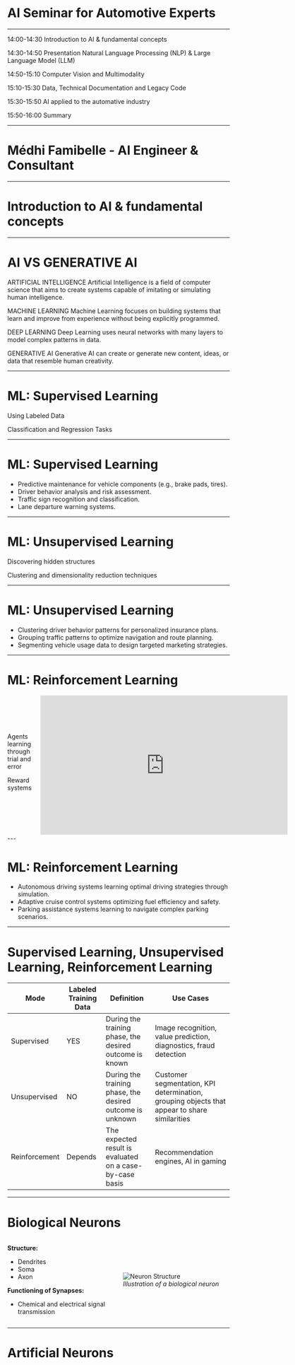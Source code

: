 
# AI Seminar for Automotive Experts

---
14:00-14:30 Introduction to AI & fundamental concepts​

14:30-14:50 Presentation Natural Language Processing (NLP) & Large Language Model (LLM)​

14:50-15:10 Computer Vision and Multimodality​

15:10-15:30 Data, Technical Documentation and Legacy Code​

15:30-15:50 AI applied to the automative industry​

15:50-16:00 Summary

---

# Médhi Famibelle - AI Engineer & Consultant

---

# Introduction to AI & fundamental concepts​

---
# AI VS GENERATIVE AI​
ARTIFICIAL INTELLIGENCE Artificial Intelligence is a field of computer science that aims to create systems capable of imitating or simulating human intelligence.​

MACHINE LEARNING Machine Learning focuses on building systems that learn and improve from experience without being explicitly programmed.​

DEEP LEARNING Deep Learning uses neural networks with many layers to model complex patterns in data.​

GENERATIVE AI Generative AI can create or generate new content, ideas, or data that resemble human creativity.​

---

# ML: Supervised Learning​

Using Labeled Data​

Classification and Regression Tasks​

---

# ML: Supervised Learning​
- Predictive maintenance for vehicle components (e.g., brake pads, tires).
- Driver behavior analysis and risk assessment.
- Traffic sign recognition and classification.
- Lane departure warning systems.

---

# ML: Unsupervised Learning​
Discovering hidden structures​

Clustering and dimensionality reduction techniques​

---
# ML: Unsupervised Learning​
- Clustering driver behavior patterns for personalized insurance plans.
- Grouping traffic patterns to optimize navigation and route planning.
- Segmenting vehicle usage data to design targeted marketing strategies.

---
# ML: Reinforcement Learning​

<div style="display: flex; align-items: center; gap: 20px;">
  <div style="flex: 1;">
Agents learning through trial and error​

Reward systems​
  </div>

  <div style="flex: 1;">

<iframe width="560" height="315" src="https://www.youtube.com/embed/spfpBrBjntg?si=68Z-oEMzvfxk8p6x&autoplay=1" title="YouTube video player" frameborder="0" allow="accelerometer; autoplay; clipboard-write; encrypted-media; gyroscope; picture-in-picture" allowfullscreen></iframe>

  </div>

</div>
---

# ML: Reinforcement Learning​
- Autonomous driving systems learning optimal driving strategies through simulation.
- Adaptive cruise control systems optimizing fuel efficiency and safety.
- Parking assistance systems learning to navigate complex parking scenarios.

---
# Supervised Learning, Unsupervised Learning, Reinforcement Learning

| Mode            | Labeled Training Data | Definition                                                                                     | Use Cases                                                                                     |
|-----------------|-----------------------|------------------------------------------------------------------------------------------------|---------------------------------------------------------------------------------------------|
| Supervised      | YES                   | During the training phase, the desired outcome is known                                       | Image recognition, value prediction, diagnostics, fraud detection                          |
| Unsupervised    | NO                    | During the training phase, the desired outcome is unknown                                     | Customer segmentation, KPI determination, grouping objects that appear to share similarities |
| Reinforcement   | Depends               | The expected result is evaluated on a case-by-case basis                                      | Recommendation engines, AI in gaming                                                        |

---

# Biological Neurons  

<div style="display: flex; align-items: center; gap: 20px;">
  <div style="flex: 1;">

  **Structure:**  
  - Dendrites  
  - Soma  
  - Axon  

  **Functioning of Synapses:**  
  - Chemical and electrical signal transmission  

  </div>

  <div style="flex: 1;">

  ![Neuron Structure](https://www.researchgate.net/profile/Christos-Pliatsikas/publication/376253955/figure/fig1/AS:11431281218483806@1705590629078/Neuron-anatomy-Created-with-BioRendercom.png)  
  *Illustration of a biological neuron*

  </div>

</div>

---

# Artificial Neurons  
<div style="display: flex; align-items: center; gap: 20px;">
  <div style="flex: 1;">

Mathematical model of the artificial neuron  

Activation functions: ReLU, Sigmoid, Tanh  

Similarities and differences with biological neurons?  

</div>

<div style="display: flex; align-items: center; gap: 20px;">
  <div style="flex: 1;">

  ![Artificial Neuron Structure](https://upload.wikimedia.org/wikipedia/commons/thumb/c/c6/Artificial_neuron_structure.svg/1024px-Artificial_neuron_structure.svg.png)  
  *Illustration of an artificial neuron*
  </div>
</div>


---

# Artificial Neural Networks

Artificial neural networks (ANNs) are computational models inspired by the structure and functioning of biological neural networks. 

They consist of interconnected layers of artificial neurons, where each neuron processes inputs, applies an activation function, and passes the output to the next layer. 

**ANNs** are widely used for tasks such as pattern recognition, classification, and regression in various domains.

---

# Parameters and Weights in Neural Networks

In neural networks, **parameters** refer to the adjustable values that the model learns during training. These include:

**Weights:**

- Represent the strength of the connection between neurons.
- Adjusted during training to minimize the error between predicted and actual outputs.

**Biases:**
- Added to the weighted sum of inputs to shift the activation function.
- Helps the model fit the data better by allowing flexibility in decision boundaries.

---

# Parameters and Weights in Neural Networks

<div style="display: flex; align-items: center; gap: 20px;">
  <div style="flex: 1;">

**Why They Matter:**

- Weights and biases are the core components that enable neural networks to learn patterns and make predictions. By iteratively updating these values using optimization algorithms like gradient descent, the network improves its performance on the given task.
  </div>

  <div style="flex: 1;">
**Example:**
- In a simple neural network, if the input is `x`, the weight is `w`, and the bias is `b`, the output of a neuron is calculated as:
  ```
  output = activation_function(w * x + b)
  ```
  </div>
</div>
---

# Mistral 7B: Number of Parameters

<div style="display: flex; align-items: center; gap: 20px;">

  <div style="flex: 1;">

The Mistral 7B model is a state-of-the-art foundation model with **7 billion parameters**.


**Comparison:**
- **GPT-4:** Estimated 175 billion parameters.
- **LLaMA 2 (13B):** 13 billion parameters.

  </div>

  <div style="flex: 1;">

![Model Parameters Comparison](https://www.geeky-gadgets.com/wp-content/uploads/2023/09/New-Mistral-7B-instruct-model-from-Mistral-AI.webp)

  </div>
</div>
---

# Multi-Layer Perceptron (MLP)
<div style="display: flex; align-items: center; gap: 20px;">

  <div style="flex: 1;">

A Multi-Layer Perceptron (MLP) is a type of artificial neural network composed of an input layer, one or more hidden layers, and an output layer. Each layer consists of interconnected nodes (neurons) where inputs are processed through weighted connections, activation functions, and biases. 

MLPs are widely used for supervised learning tasks such as classification and regression, leveraging their ability to model complex, non-linear relationships in data.

The concept of the MLP was first introduced in 1969 by Marvin Minsky and Seymour Papert in their book *Perceptrons*, which laid the groundwork for neural network research.

  </div>

  <div style="flex: 1;">

![MLP](https://media.licdn.com/dms/image/D5612AQG2n-h9rBE2NA/article-cover_image-shrink_600_2000/0/1701597139460?e=2147483647&v=beta&t=kTHU5V1z66QpFeikBYqQ4Gwgu-o3V8DlwKWOub6Rr2M)

  </div>

</div>
---

# Backpropagation

<div style="display: flex; align-items: center; gap: 20px;">

  <div style="flex: 1;">

Backpropagation, is a supervised learning algorithm used to train artificial neural networks. It adjusts the weights of the network by propagating the error from the output layer back to the input layer. The process involves two main steps:

**Forward Pass:** Compute the output of the network and the error by comparing the predicted output to the actual target.

**Backward Pass:** Calculate the gradient of the error with respect to each weight using the chain rule and update the weights to minimize the error.

This iterative process continues until the network converges to an optimal solution, making it a cornerstone of deep learning.

  </div>

  <div style="flex: 1;">

![Backpropagation](https://i.makeagif.com/media/9-23-2021/ZbBtF9.gif)

  </div>

</div>
---

# Gradient Descent

<div style="display: flex; align-items: center; gap: 20px;">

  <div style="flex: 1;">

Gradient Descent is an optimization algorithm used to minimize a function by iteratively moving in the direction of the steepest descent, as defined by the negative of the gradient. It is widely used in machine learning to optimize model parameters by reducing the error between predicted and actual values.

**Steps:**
- Initialize parameters (e.g., weights) with random values.
- Compute the gradient of the loss function with respect to the parameters.
- Update the parameters by subtracting the gradient scaled by a learning rate.
- Repeat until convergence or a stopping criterion is met.

**Key Concepts:**
- **Learning Rate:** Controls the step size in each iteration.
- **Convergence:** Achieved when the gradient approaches zero or the loss stops decreasing.

  </div>

  <div style="flex: 1;">
![Gradient Descent](https://blog.datumbox.com/wp-content/uploads/2013/10/gradient-descent.png)
  </div>

</div>

---

# Building an AI Model: Key Steps

<div style="display: flex; align-items: center; gap: 20px;">

  <div style="flex: 1;">


**Define the Problem:**
- Clearly identify the objective and the problem you want to solve.
- Example: Predict brake pad wear or classify traffic signs.

**Collect the Data:**
- Gather relevant and high-quality data for training and testing.
- Example: Sensor data, images, or historical logs.

**Choose a Model:**
- Select an appropriate algorithm or architecture based on the problem.
- Example: Use YOLO for real-time object detection or LSTM for time-series predictions.

**Train the Model:**
- Split the data into training, validation, and test sets.
- Train the model using the training data and evaluate its performance on the validation set.
- Fine-tune hyperparameters to optimize accuracy and generalization.

**Evaluate and Deploy:**
- Test the model on unseen data to ensure robustness.
- Deploy the model in the target environment (e.g., embedded systems, cloud).

  </div>

  <div style="flex: 1; align=right;">

```mermaid
graph TD
   A[Define the Problem] --> B[Collect the Data]
   B --> C[Choose a Model]
   C --> D[Train the Model]
   D --> E[Evaluate and Deploy]
   E --> F[Monitor and Improve]
```
  </div>
</div>
---
# Quiz: Neural Networks

---

# What is the primary advantage of using artificial neural networks (ANNs) in AI applications?
  - A) They are inspired by biological neurons.
  - B) They can model complex, non-linear relationships in data.
  - C) They require no training data.
  - D) They are faster than all other machine learning models.

---

# What is the purpose of backpropagation in training neural networks?
  - A) To initialize the weights of the network.
  - B) To propagate the input data forward through the network.
  - C) To adjust the weights by minimizing the error using gradient descent.
  - D) To add more layers to the network.

---

# What does the gradient descent algorithm aim to achieve in neural network training?
  - A) Maximize the loss function.
  - B) Minimize the loss function by iteratively updating the weights.
  - C) Increase the learning rate.
  - D) Reduce the number of neurons in the network.
---

# Which of the following is a key advantage of using reinforcement learning in neural networks?
  - A) It requires labeled training data.
  - B) It learns optimal strategies through trial and error.
  - C) It is only applicable to supervised learning tasks.
  - D) It does not use reward systems.

---
# MNIST Dataset: Handwritten Digit Recognition

<div style="display: flex; align-items: center; gap: 20px;">

  <div style="flex: 1;">

The MNIST (Modified National Institute of Standards and Technology) dataset is a widely used benchmark in machine learning and computer vision. It consists of 70,000 grayscale images of handwritten digits (0–9), each of size 28x28 pixels. The dataset is used to train and evaluate models for digit recognition tasks.

**Significance:**
- MNIST serves as a starting point for testing and comparing machine learning algorithms.
- It helps in understanding how neural networks can classify numbers based on pixel patterns.

**History:**
- MNIST was introduced in 1998 by **Yann LeCun, Corinna Cortes, and Christopher J.C. Burges** as part of their research on neural networks and machine learning.

**Applications:**
- Digit recognition in postal systems.
- Foundational experiments in deep learning.

  </div>
  <div style="flex: 1;">


![MNIST Dataset Example](https://upload.wikimedia.org/wikipedia/commons/2/27/MnistExamples.png)

Example of handwritten digits recognition from the MNIST dataset

  </div>
</div>


---

<div style="display: flex; align-items: center; gap: 20px;">

  <div style="flex: 1;">

# Winter is Coming

  </div>

  <div style="flex: 1;">

  <img src="http://www.quickmeme.com/img/33/331a33b15a910ec8d385e50bedeb974d993c0d448678ca7e0f9d7635a1db54c7.jpg" alt="Winter is Coming Meme" style="width: 50%; border: 1px solid #ccc; border-radius: 8px;">

  </div>
</div>

---
# Tokenization

Tokens in natural language processing (NLP) are like syllables in poetry. Just as syllables are the building blocks of rhythm and structure in a poem, tokens are the fundamental units that allow AI models to process and understand text. 

## "Winter is Coming" → 5 tokens
- **Syllables in a poem:** Win / ter / is / com / ing.
- **Tokens in NLP:** ["Win", "##ter", "is", "Com", "##ing"].

---
# Token in AI Models

The token limit defines the maximum number of tokens a model can process in a single input. Higher token limits enable handling longer contexts, making models more effective for tasks like summarization, code analysis, and document generation.

| Model          | Max Size (tokens)  | Approx. Paperback Pages |
|----------------|---------------------|--------------------------|
| GPT-5          | 128,000            | ~512                    |
| Llama 3.1      | 128,000            | ~512                    |
| Mistral Large  | 64,000             | ~256                    |

---
# Embedding

## Transforming Tokens into Numerical Representations

<div style="display: flex; align-items: center; gap: 20px;">

  <div style="flex: 1;">

Embedding transforms tokens into vectors, which serve as the true input points for the LLM.

  </div>

  <div style="flex: 1;">

![Embedding Example](https://causewriter.ai/wp-content/uploads/2023/08/image-2.png)

  </div>
</div>
---

# How Tokenization and Embedding Work Together:
**Tokenization:**
- Splits text into tokens (e.g., words, subwords, or characters).
- Example: "Winter is coming" → ["Win", "##ter", "is", "com", "##ing"].

**Embedding:**
- Maps each token to a high-dimensional vector in a continuous space.
- Example: ["Win", "##ter", "is", "com", "##ing"] → [[0.12, 0.45, ...], [0.34, 0.67, ...], [0.89, 0.23, ...]].

---

# Why Embedding is Important:
- **Semantic Understanding:** Tokens with similar meanings have closer embeddings in the vector space.

```mermaid
graph LR
  A["Input Phrase: 'Winter is coming'"] --> B["Tokenization: ['Win', '##ter', 'is', 'com', '##ing']"]
  B --> C["Embedding: Dense Numerical Vectors"]

  C["Tokenization Output"]
  C --> D["Token: 'Win'"]
  D --> D1["Vector: [0.12, 0.45, 0.78, ...]"]
  C --> E["Token: '##ter'"]
  E --> E1["Vector: [0.34, 0.67, 0.89, ...]"]
  C --> F["Token: 'is'"]
  F --> F1["Vector: [0.56, 0.23, 0.91, ...]"]
  C --> G["Token: 'com'"]
  G --> G1["Vector: [0.78, 0.12, 0.34, ...]"]
  C --> H["Token: '##ing'"]
  H --> H1["Vector: [0.45, 0.89, 0.67, ...]"]
  ```

---

# <div style="display: flex; justify-content: center; align-items: center; height: 100vh; text-align: center; font-size: 10vw; font-weight: bold; width: 100%;">King - Man + Woman = Queen ?</div>

---

# Embedding Example: 
## King - Man + Woman = Queen

Word embeddings capture semantic relationships between words by representing them as vectors in a high-dimensional space. 

A famous example of this is the analogy:

**"King - Man + Woman = Queen"**

## Explanation:
- The vector difference between "King" and "Man" represents the concept of masculinity.
- Adding the vector for "Woman" shifts the representation to the feminine counterpart, resulting in "Queen."

---

# Embedding Example: 
## King - Man + Woman = Queen

<div style="display: flex; align-items: center; gap: 20px;">

  <div style="flex: 1;">

## Mathematical Representation:
If `v(King)`, `v(Man)`, and `v(Woman)` are the embeddings for "King," "Man," and "Woman," then:

$v(King) - v(Man) + v(Woman) ≈ v(Queen)$


## Why This Works:
- Embeddings encode semantic and syntactic relationships.
- Similar concepts are closer in the vector space, enabling analogies like this.

  </div>

  <div style="flex: 1;">

<div style="text-align: center;">
  <img src="https://dfzljdn9uc3pi.cloudfront.net/2022/cs-964/1/fig-6-2x.jpg" alt="image" style="width: 75%;">
</div>

  </div>
</div>

---

# <div style="display: flex; justify-content: center; align-items: center; height: 100vh; text-align: center; font-size: 10vw; font-weight: bold; width: 100%;">Predicting the Next Word: "Paris is the city of ..."</div>

---

# Predicting the Next Word: "Paris is the city of ..."

**Tokenization:**
- The input sentence "Paris is the city of ..." is tokenized into smaller units: `["Paris", "is", "the", "city", "of"]`.

**Contextual Embedding:**
- Each token is converted into a high-dimensional vector using embeddings, capturing its meaning and context.

---

# Predicting the Next Word: "Paris is the city of ..."

**Probability Distribution:**
- The model computes a probability distribution over the vocabulary for the next word. For "Paris is the city of ...", the probabilities might look like:
  - **"love"**: 0.65
  - "light": 0.20    
  - "art": 0.10
  - Other words: 0.05

**Prediction:**
- The word with the highest probability is selected as the next word.


---
## Predicting the Next Word: "Paris is the city of ..."

# Why This Works:

- **Training Data:** The model has seen similar phrases during training, such as "Paris is the city of **love**."
- **Context Understanding:** The embeddings ensure the model considers the entire sentence context.

---

## Predicting the Next Word: "Paris is the city of ..."
Chart
```mermaid
graph LR
  A["Paris is the city of ..."] --> B["Tokenization"]
  B --> C["Contextual Embedding"]
  C --> D["Probability Distribution"]
  D --> D1["love: 0.65"]
  D --> D2["light: 0.20"]
  D --> D3["art: 0.10"]
  D --> D4["Other words: 0.05"]
```
---

# Predicting the Next Word: "Paris is the city of ..."

## Example Output:
- Input: "Paris is the city of ..."
- Output: "love"

This process demonstrates how language models use context and learned patterns to generate coherent and contextually relevant text.

---

<div style="display: flex; justify-content: center; align-items: center; height: 100vh; text-align: center; font-size: 10vw; font-weight: bold; width: 100%;">Quiz: Tokens and Embedding</div>

---

# What is the purpose of tokenization in natural language processing (NLP)?
- A) To convert text into numerical vectors.
- B) To split text into smaller units like words or subwords.
- C) To train a neural network on text data.
- D) To generate embeddings for tokens.

---
# How do embeddings help in understanding the meaning of tokens?
- A) By splitting tokens into smaller parts.
- B) By mapping tokens to high-dimensional vectors that capture semantic relationships.
- C) By converting tokens into binary representations.
- D) By reducing the size of the vocabulary.


---

# Large Language Models

---

# Large Language Models

Large Language Models (LLMs) are artificial intelligence models, pre-trained on vast text corpora, capable of understanding and generating natural language.

## Key Features:
- **Size:** Their size (billions of parameters) enables them to capture the nuances of human language.
- **Versatility:** They can be adapted to a wide variety of domains and applications.
- **Generalization Capability:** LLMs use deep learning techniques to learn universal linguistic structures and relationships.

---

# Large Language Models

## Examples of Models:
- **GPT-5 (2025), GPT-5o (2025), o2 (2025):** Advanced models for text generation and reasoning.
- **Claude 3(Anthropic, 2025):** A model focused on explanatory reasoning and safety.
- **Gemini 2 (Google, 2025):** A cutting-edge multimodal model for processing text, images, and videos.
- **LLaMA  (Meta, 2025):** An open-source model optimized for diverse applications.
- **Mistral Mixtral (2025):** A French model specialized in natural language processing and content generation.
- **Kyutai 2025:** An advanced multilingual model for speech recognition and contextual understanding.
- **Whisper:** A robust speech transcription model supporting numerous dialects.

---

# Large Language Models

## Applications:
- Translation, summarization, creative writing.
- Code generation, semantic analysis.
- Tackling unseen tasks through **zero-shot learning**.

---
# Data Requirements for Training Large Models

## Volume
- Large-scale datasets are essential to train models with billions of parameters.
- Example: GPT-4 was trained on hundreds of terabytes of text data.

---
## Data Requirements for Training Large Models

# Diversity
- Data should cover a wide range of topics, languages, and domains.
- Example: Text, images, audio, and code for multimodal models.

---
## Data Requirements for Training Large Models

# Quality
- High-quality, clean, and well-annotated data ensures better model performance.
- Example: Removing duplicates, correcting errors, and ensuring balanced representation.

---
## Data Requirements for Training Large Models

#Relevance
- Domain-specific data is critical for fine-tuning models for specialized applications.
- Example: Automotive manuals, sensor logs, and traffic data for autonomous driving.

---
## Data Requirements for Training Large Models

# Sources of Data:

- **Public Datasets:** Common Crawl, Wikipedia, ImageNet.
- **Proprietary Data:** Internal documents, customer interactions, telemetry data.
- **Synthetic Data:** Generated data to augment training sets and cover edge cases.

---
## Data Requirements for Training Large Models

# Challenges:

- **Bias and Fairness:** Ensuring data is representative and unbiased.
- **Privacy:** Complying with regulations like GDPR when using sensitive data.
- **Scalability:** Managing and processing massive datasets efficiently.

---
## Data Requirements for Training Large Models

# Example in Automotive:

- **Data Types:** Sensor data, traffic patterns, driver behavior logs.
- **Use Case:** Training models for predictive maintenance, autonomous driving, and voice assistants.

---

# Infrastructure Requirements for Training LLMs

Training a large language model (LLM) demands advanced infrastructure and significant computational resources. Key requirements include:

## High-Performance Hardware
- **GPU/TPU Clusters:** Specialized hardware for parallel processing and efficient training of deep learning models.
- **Massive Compute Power:** Example: GPT-4 was trained using hundreds of petaflops per day.

---

## Infrastructure Requirements for Training LLMs

# Energy Consumption
- **Global Impact:** 20% of the world's energy is projected to be consumed by AI systems (source: DeepLearning.ai).

---

# Energy Consumption for Training Mistral Large 2

The environmental footprint of training Mistral Large 2: as of January 2025, and after 18 months of usage, Large 2 generated the following impacts: 
- **20.4 ktCO₂e:** Total carbon dioxide equivalent emissions.
- **281,000 m³ of water consumed:** Total water usage.
- **660 kg Sb eq:** Standard unit for resource depletion.

source: [Our contribution to a global environmental standard for AI](https://mistral.ai/news/our-contribution-to-a-global-environmental-standard-for-ai)

| Duration | Estimated Energy Consumption | Equivalent in Nuclear Reactors (1.3 GW) |
|---------------------|-----------------------------|-----------------------------------------|
| 18 months | ≈ 1,073.7 GWh (≈ 1.074 TWh)                      | ≈ 0.0628 reactor (≈ 6.3% of a reactor) |


---

<img src="https://cms.mistral.ai/assets/ee83637f-9f22-4e54-b63f-86277bea2a69.jpg" alt="Mistral AI Environmental Impact" width="50%" style="display: block; margin: 0 auto;">

<small style="font-size: smaller;">Environmental impact of training Mistral Large 2, including carbon emissions, water usage, and resource depletion.</small>

---

# Concrete Applications of LLMs

## 📝 Text Generation
- News & financial reports in real time  
- Creative co-writing (ads, games, scripts)  
- Dynamic technical documentation  

---

## Concrete Applications of LLMs

# 💻 Code Completion
- Full app generation from natural specs  
- Security flaw detection & fixes  
- Custom automation scripts (SQL, Python, RPA)  

---

## Concrete Applications of LLMs

# 🤖 Chatbots & Assistants
- 24/7 customer support (80–90% automated)  
- Smart personal assistants (scheduling, admin, comparisons)  
- Healthcare support: symptom pre-analysis, treatment reminders  

---

## Concrete Applications of LLMs

<div style="display: flex; align-items: center; gap: 20px;">

  <div style="flex: 1;">

# 🌍 Other Applications
- Context-aware translations (legal, cultural)  
- Document analysis & insights extraction  
- Adaptive tutoring & personalized learning  
- Business workflows: meeting summaries, decision tracking  

</div>

  <div style="flex: 1;">

<img src="https://media.licdn.com/dms/image/v2/D4D12AQHpYvUjqjFIgg/article-cover_image-shrink_720_1280/article-cover_image-shrink_720_1280/0/1738606568800?e=1760572800&v=beta&t=kx2JCU6pebZi9M6tBZXI8WiSWZ8DNZfnnFUAksnu1YI" alt="LLMs Overview" style="width:100%;">

</div>
---

# Attention Mechanism: Enhancing Neural Networks

<div style="display: flex; align-items: center; gap: 20px;">

  <div style="flex: 1;">

## Publication 2017
- **2017:** Vaswani et al. proposed **"Attention is All You Need,"** introducing the Transformer architecture.
- **Impact:** Became the foundation for modern LLMs like GPT and BERT, replacing RNNs in many applications.


## Key Features
- **Selective Focus:** Assigns weights to input elements, emphasizing the most relevant parts.
- **Interpretability:** Highlights which parts of the input influence the output, aiding in model transparency.

<!--  -->
## Applications
- **Natural Language Processing:** Machine translation, summarization, and question answering.
- **Computer Vision:** Image captioning and object detection.
- **Automotive Industry:** Predicting brake fade, analyzing driver behavior, and optimizing ADAS systems.

</div>

  <div style="flex: 1;">

<div style="text-align: center;">
  <img src="https://0.academia-photos.com/attachment_thumbnails/84202720/mini_magick20220415-14619-1w85ue4.png" alt="Attention Mechanism" style="width: 50%;">
</div>

  </div>

</div>

---

# Attention Mechanism Equation

The attention mechanism can be mathematically expressed as:

$$\text{Attention}(Q,K,V) = \text{softmax}\left(\frac{Q K^T}{\sqrt{d_k}}\right) V$$

Where:
- $Q$ (Query): What we're looking for
- $K$ (Key): What we're comparing against  
- $V$ (Value): The actual information to retrieve
- $d_k$: dimension of the key vectors (used for the scaling factor)

This mechanism allows the model to **focus on the most relevant parts** of the input sequence.

---

# Why **Attention** can be a game changer
- Captures very long-term dependencies without the memory degradation typical of RNNs.  
- Produces interpretable attention maps: helps identify which past steps influence the current prediction.  
- Enables modelling of rare but critical events by directly linking distant cues in the sequence.

---
# **Attention** and Predictive maintenance (sensor data, time series)  
- Temporal self-attention on sensor logs → early detection of anomalies and progressive wear.  
- Attention maps: temporal localization of root causes (e.g., vibration spikes preceding failure).  

---

# Attention and Modeling brake fading / friction  

<div style="display: flex; align-items: center; gap: 20px;">

  <div style="flex: 1;">

- Causal temporal transformer → identifies stops/thermal events that lead to friction drops.  
- Multi-head causal attention: each head captures different time scales 
  - short: thermal spikes 
  - long: accumulated energy

  </div>

  <div style="flex: 1;">  

![Types of Brake Fade](https://www.slashgear.com/img/gallery/what-is-brake-fade-and-what-causes-it/what-are-the-types-of-brake-fade-1707264185.jpg)

  </div>
</div>
---

## Attention Mechanism and Detection of critical events in long test campaigns  

- Automatic spotting of significant epochs (hard stops, long heat-ups) to prioritize HIL / bench validation.

---

# Quiz: Attention Mechanism

---

# Why is the attention mechanism crucial in modern neural networks?
  - A) It replaces the need for activation functions.
  - B) It allows the model to focus on the most relevant parts of the input sequence.
  - C) It eliminates the need for training data.
  - D) It reduces the size of the neural network.

---

# <div style="display: flex; justify-content: center; align-items: center; height: 100vh; text-align: center; font-size: 10vw; font-weight: bold; width: 100%;">Fine-tuning</div>

---

# Full Training

Training a large language model or neural network from scratch is computationally expensive and resource-intensive. It requires:

- **Massive Datasets:** Billions of tokens across diverse domains.
- **High Compute Power:** Specialized hardware like GPUs/TPUs and significant energy consumption.
- **Time:** Training can take weeks or months, even on large-scale infrastructure.

---
# Fine-Tuning as a Solution

Fine-tuning leverages pre-trained models and adapts them to specific tasks or domains. This approach:

- **Reduces Costs:** Requires significantly less compute and time compared to full training.
- **Improves Performance:** Tailors the model to domain-specific data, enhancing accuracy and relevance.
- **Increases Accessibility:** Enables smaller teams to build specialized applications without extensive resources.

---
# Fine-Tuning

**Example:**
- Fine-tuning GPT or Mistral on automotive datasets (e.g., technical manuals, sensor logs) can create a specialized model for predictive maintenance or driver assistance systems at a fraction of the cost of full training.

---
# Example on French Gastronomy

## Pre-training
The base model (e.g., GPT or Mistral) is trained on a **general corpus**:  
- Web articles, books, forums, Wikipedia, various recipes…  
- It already understands French, sentence structures, common ingredients, etc.  
- However, it **is not an expert** in French gastronomy or precise chef techniques.


---
## Example on French Gastronomy

<div style="display: flex; align-items: center; gap: 20px;">

  <div style="flex: 1;">

# Fine-tuning
The training continues on a **targeted dataset**:  
- French gastronomic recipes: classic sauces, cooking techniques, refined flavor pairings.  
- Chef notes, gastronomy books, Michelin-starred menus…  

  </div>

  <div style="flex: 1;">
```mermaid
flowchart TD
  A[General Pre-trained Model] --> |General Knowledge| B[Fine-tuning on French Gastronomic Recipes]
  B --> |Learning Techniques and Style| C[Specialized Model in French Gastronomy]
```
  </div>
</div>

---

## Example on French Gastronomy

<div style="display: flex; align-items: center; gap: 20px;">

  <div style="flex: 1;">

# The model learns to:  
- Recognize specific terms: “sauce bordelaise,” “low-temperature cooking,” “déglaçage au vin rouge”
- Suggest ingredients and techniques that are more **authentic** to French cuisine.  
- Adhere to the **gastronomic and precise** style of Michelin-starred recipes.

  </div>

  <div style="flex: 1;"> 

  <img src="https://s.france24.com/media/display/8d788430-1f7c-11e9-852c-005056bff430/w:1280/p:16x9/dominique_crenn_-_m.jpg" alt="Dominique Crenn" style="width: 100%;">

  </div>

---
# Example on French Gastronomy

<div style="display: flex; align-items: center; gap: 20px;">

  <div style="flex: 1;">

  ## Result
  After fine-tuning, the model can:  
  - Generate **complete and realistic French gastronomic recipes**.  
  - Adapt existing recipes into a **gastronomic style**.  
  - Answer questions such as:  
    > “How to prepare sweetbreads with morels and red wine sauce like a Michelin-starred chef?”
  </div>
  <div style="flex: 1;">

![Image](https://cdn.sanity.io/images/d35hevy9/production/45a0d7d20ff15bbf7f88654b848379b9fd0b9d10-2756x1480.png)

  </div>
 </div> 

---

# Quiz: Fine-Tuning

---

# What is the primary benefit of fine-tuning a pre-trained AI model?
  - A) It eliminates the need for training data.
  - B) It reduces the computational cost compared to training from scratch.
  - C) It increases the size of the model.
  - D) It replaces the pre-trained model with a new one.

---

# AI on Cloud, Sovereign, On-Premise, or Edge

---

# AI on Cloud

## Description: AI is hosted on public cloud platforms like AWS, Azure, or Google Cloud.
- **Advantages:**
  - Rapid scalability.
  - Easy access to pre-trained models and massive resources.
  - *Low initial cost.*
- **Disadvantages:**
  - Data privacy concerns.
  - Dependence on internet connectivity.
  - Risk of vendor lock-in.

---
# AI on Cloud

- **Examples:**
  - **AWS SageMaker** for training and deploying ML models.
  - **Google Vertex AI** for integrated AI solutions.
  - **Microsoft Azure AI** for cognitive services.

---
# Sovereign AI

<div style="display: flex; align-items: center; gap: 20px;">

  <div style="flex: 1;">

- **Description:** Infrastructure and data are managed within a country to comply with local regulations.
- **Advantages:**
  - Full control over data.
  - Compliance with national regulations.
  - Enhanced national security.
- **Disadvantages:**
  - High setup cost.
  - Limited scalability compared to global cloud.
  - Requires internal maintenance.

  </div>
  <div style="flex: 1;">

![Image](https://media.securiti.ai/wp-content/uploads/2025/06/11045706/Securiti-Powers-Sovereign-AI-in-the-EU-with-NVIDIA.png)

  </div>
</div>

---
# Sovereign AI

## Typical Use Cases: Government projects, defense, healthcare requiring strict data residency.
- **Examples:**
  - **Gaia-X:** European initiative for a sovereign cloud.
  - **OVHcloud:** French provider of sovereign cloud solutions.


---
# AI On-Prem

<div style="display: flex; align-items: center; gap: 20px;">

  <div style="flex: 1;">

- **Description:** AI is deployed on the organization’s own servers and data centers.
- **Advantages:**
  - Full control over hardware and data.
  - Low latency for local users.
  - Tight integration with internal systems.
- **Disadvantages:**
  - High upfront investment. (Nvidia H100 ~ $30 000 each)
  - Requires in-house expertise.
  - Scaling is expensive.

  </div>
  <div style="flex: 1;">
  
![Image](https://miro.medium.com/v2/resize:fit:970/1*TFadQrVWmT6FsYlIG5HDnw.jpeg)
  
  </div>
</div>


---
# AI On-Prem
- **Typical Use Cases:** Internal analytics, finance, R&D labs.
- **Examples:**
  - **NVIDIA DGX Systems** for on-site AI model training.

<div style="text-align: center;">
  <img src="https://www.nvidia.com/content/dam/en-zz/Solutions/Data-Center/dgx-a100/data-denter-dgx-a100-tour-1cN-D@2x.jpg" alt="DGX Systems" style="width: 50%;">
</div>
---

# AI on Edge

<div style="display: flex; align-items: center; gap: 20px;">

  <div style="flex: 1;">

- **Description:** AI is deployed on devices close to the data source (IoT, mobile, industrial machines).
- **Advantages:**
  - Ultra-low latency.
  - Reduced bandwidth usage.
  - Can operate offline.
- **Disadvantages:**
  - Limited computing resources.
  - Model updates are more complex.
  - Security of distributed devices.


  </div>

  <div style="flex: 1;">

![nvidia Robot](https://developer-blogs.nvidia.com/wp-content/uploads/2024/10/humanoid-robot-gif.gif)

  </div>
</div>

---

# AI on Edge

<div style="display: flex; align-items: center; gap: 20px;">

  <div style="flex: 1;">

- **Typical Use Cases:** Autonomous vehicles, smart cameras, industrial automation, IoT devices.

- **Examples:**
  - **Qualcomm Snapdragon Ride** for autonomous vehicles.
  - **NVIDIA Jetson** for IoT and robotics applications.

</div>

  <div style="flex: 1;">

![Snapdragon Ride](https://specials-images.forbesimg.com/imageserve/61d625f9b6cd3ef368034eac/All-the-vehicle-system-included-in-the-Snapdragon-Digital-Chassis-and-current/960x0.jpg?fit=scale)

  </div>
</div>

---
# AI deployment strategies in a wrap

AI deployment strategies should align with specific automotive use cases, balancing performance, cost, and regulatory compliance.

| AI Strategy | Description | Advantages | Challenges | Typical Use Cases |
|-------------|-------------|------------|------------|-----------------|
| **Cloud** | AI services hosted on public cloud platforms (AWS, Azure, GCP). | - Scalability<br>- Easy access to large models<br>- Low upfront cost | - Data privacy concerns<br>- Dependence on internet connectivity<br>- Possible vendor lock-in | Chatbots, recommendation systems, analytics, SaaS AI solutions |
| **Sovereign / National** | AI infrastructure and data managed within a country to meet regulatory and sovereignty requirements. | - Full control over data<br>- Compliance with local regulations<br>- Enhanced national security | - High setup cost<br>- Limited scalability compared to global cloud<br>- Maintenance responsibility | Government AI projects, defense, healthcare requiring strict data residency |
| **On-Premises (On-Prem)** | AI deployed on the organization’s own servers and data centers. | - Full control over hardware and data<br>- Low latency for local users<br>- Can integrate tightly with internal systems | - High upfront investment<br>- Requires in-house expertise<br>- Scaling can be slow and expensive | Sensitive enterprise AI, internal analytics, finance, R&D labs |
| **Edge** | AI deployed on devices close to the data source (IoT, mobile, industrial machines). | - Ultra-low latency<br>- Reduced bandwidth usage<br>- Can operate offline | - Limited computing resources<br>- Model updates more complex<br>- Security of distributed devices | Autonomous vehicles, smart cameras, industrial automation, IoT devices |


---

# Quiz: AI Deployment Strategies

---

# Which AI deployment strategy is ideal for autonomous vehicles and IoT devices?
- A) Cloud
- B) Sovereign / National
- C) On-Premises
- D) Edge

---

# What is a primary challenge of on-premises AI deployment?
- A) Dependence on internet connectivity
- B) Limited computing resources
- C) High upfront investment and in-house expertise requirements
- D) Vendor lock-in

---

# <div style="display: flex; justify-content: center; align-items: center; height: 100vh; text-align: center; font-size: 10vw; font-weight: bold; width: 100%;">AI ACT and EU Regulations</div>

---

# AI Risk Categories and Regulations

| Risk Category            | Description                                                                                     | Examples                          | Measures/Recommendations                                                                 |
|--------------------------|-------------------------------------------------------------------------------------------------|-----------------------------------|-----------------------------------------------------------------------------------------|
| Unacceptable Risk        | Systems prohibited as they pose a serious threat to fundamental rights or safety.               | Social scoring, Psychological manipulation, Unregulated biometric recognition         | Strictly prohibited                                                                     |
| High Risk                | Systems with a significant impact on safety or fundamental rights.                              | Medical diagnosis, AI for recruitment, Management of critical infrastructures          | Conformity assessments, Technical documentation, Mandatory human oversight              |
| Limited Risk             | Systems with moderate risk requiring transparency obligations.                                   | Chatbots, AI-generated image/voice filters                                            | Inform users that they are interacting with AI or that content is artificially generated |
| Minimal Risk             | Systems with low risk, without specific regulatory obligations.                                  | Recommendation systems, AI in video games                                             | Encourage voluntary codes of conduct to improve transparency and fairness               |

---

# <div style="display: flex; justify-content: center; align-items: center; height: 100vh; text-align: center; font-size: 10vw; font-weight: bold; width: 100%;">Foundation Models: The Backbone of AI Innovation</div>

---

# Foundation Models

**Definition:**
- Foundation models are **pre-trained, versatile, and powerful AI models** capable of generalizing across many tasks and domains.
- They serve as a base for developing specific applications via fine-tuning or prompt engineering.

**Examples:**
- **GPT-5 (OpenAI):** Advanced language model for text generation, context understanding, and complex problem-solving.
- **LLaMA (Meta):** Open-source large model adaptable to various use cases.
- **Mistral 7B (Mistral AI):** French state-of-the-art model optimized for natural language understanding and generation.
- **Kyutai :** Specialized in natural language processing and speech recognition, with strong multilingual capabilities.
- **Whisper (OpenAI):** Robust speech-to-text model supporting multiple languages and optimized for noisy environments.


**Importance:**
- Reduce development costs and time.
- Offer superior generalization capabilities.
- Adaptable to diverse domains, including automotive.

---

![Foundation Models Explained](https://humanloop.com/blog/foundation-models/foundation-models-explained.jpeg)

---
# Foundation Models

| **Domain** | **Foundation Models (examples)** |
|------------|-----------------------------------|
| **Text (LLMs)** | GPT-4 / 5 (OpenAI), Claude 3.5 (Anthropic), Gemini 1.5 (Google), LLaMA 3 (Meta), Mistral / Mixtral / Codestral, Command-R+ (Cohere), Jamba (AI21 Labs), Grok (xAI) |
| **Vision** | CLIP, DALL·E 3 (OpenAI), Stable Diffusion SDXL / SD3 (Stability AI), Imagen, Flamingo (Google), Segment Anything (Meta), DINOv2 |
| **Multimodal (Text + Image + Audio + Video)** | GPT-4o (OpenAI), Gemini 1.5 (Google), Claude 3.5 multimodal (Anthropic), Kosmos-2 (Microsoft), LLaVA, IDEFICS (Hugging Face) |
| **Audio & Speech** | Whisper (OpenAI), VALL-E (Microsoft), SeamlessM4T, MMS (Meta), ElevenLabs Voice AI, Bark, XTTS |
| **Code & Reasoning** | Codestral (Mistral), DeepSeek-Coder, CodeLLaMA (Meta), GPT-o1 reasoning (OpenAI), StarCoder (Hugging Face + ServiceNow) |
| **Agents / RAG Frameworks** | LangChain, LlamaIndex, Haystack (not models but key for orchestration) |

---

# Benefits of Foundation Models

**Cost and Time Reduction:**
- Reduce development time and cost by **50–80%**.
- Eliminate the need to build specialized models from scratch.

**Performance Improvement:**
- Superior accuracy and robustness compared to specialized models.
- Ability to generalize across multiple tasks and domains.

---

# Benefits of Foundation Models

**Adaptability and Customization:**
- **Fine-tuning** for specific applications.
- Adaptation to languages, accents, and contexts.

**Accelerated Innovation:**
- Rapid launch of new features and services.
- Facilitate the integration of new technologies.

---

# <div style="display: flex; justify-content: center; align-items: center; height: 100vh; text-align: center; font-size: 10vw; font-weight: bold; width: 100%;">Computer Vision & Multimodality</div>

---

## Object Detection (YOLO/R-CNN)
![Object Detection](https://cv-tricks.com/wp-content/uploads/2017/12/Object-Detection-for-outdoor-cv-tricks.jpg)

---

# Goal: Identify and Locate Objects in an Image

- **Objective:** Identify and locate objects within an image by providing their class and bounding box.
- **Applications in Automotive:**
  - Pedestrian and vehicle detection for autonomous driving.
  - Traffic sign recognition.
  - Obstacle detection and avoidance.
  - Parking assistance systems.

---

# Two Main Approaches

## R-CNN Family
- **Process:**
  - Generates region proposals in the image.
  - Classifies each region using a convolutional neural network.
- **Advantages:**
  - High accuracy due to region-based processing.
  - Effective for detecting small objects.
- **Disadvantages:**
  - Computationally expensive.
  - Slower processing speed.

---

# R-CNN Family

- **Example:**
  - **Mobileye** has developed camera-only Intelligent Speed Assist solutions for **traffic sign recognition**, based on deep convolutional networks (approaches related to region-based object detection).
    - [Mobileye Blog, 2024](https://www.mobileye.com/blog/intelligent-speed-assist-isa-computer-vision-adas-solution/)
  - **Bosch** has released research datasets (e.g., Bosch Small Traffic Lights Dataset) used with **Faster R-CNN and Mask R-CNN** in academic and industrial collaborations for detecting small objects like traffic lights.
    - [Bosch Small Traffic Lights Dataset, GitHub](https://hci.iwr.uni-heidelberg.de/node/6132)
  - **Academic/industrial joint research** (e.g., Shao et al., 2019, Applied Sciences) applied **Improved Faster R-CNN** for traffic sign detection, achieving higher accuracy on small signs in real-world driving datasets.
    - [Applied Sciences, MDPI 2019](https://doi.org/10.3390/app12188948)

---

# YOLO Family

<div style="display: flex; align-items: center; gap: 20px;">

  <div style="flex: 1;">

- **Process:**
  - Single-shot detection: Predicts classes and bounding boxes in one pass through the network.

- **Variants:**
  - YOLOv3, YOLOv4, YOLOv5, YOLOv6, YOLOv7, YOLOv8

- **Advantages:**
  - Real-time speed.
  - Efficient and fast detection suitable for real-time applications.

- **Disadvantages:**
  - Slightly lower accuracy compared to R-CNN.

  </div>

  <div style="flex: 1;">

<div style="text-align: center;">
  <img src="https://framerusercontent.com/images/wmnihLAMWTEv1yW0v6w4ETUz3BQ.jpeg" alt="YOLO" style="width: 75%;">
</div>

  </div>

</div>

---

# YOLO in action

Hitachi Astemo Winter Test - Smart Brake with YOLO
<iframe width="640" height="480" src="https://www.youtube.com/embed/8FkGvBHhfcI" title="YouTube video player" frameborder="0" allow="accelerometer; autoplay; clipboard-write; encrypted-media; gyroscope; picture-in-picture" allowfullscreen></iframe>

---

# 🎯 YOLO Live Demo

**Instructions :** Appuyez sur [**ESPACE**] pour Démarrer/Arrêter YOLO

---

<iframe src="Labs/yolo_live_stream.html?autostart=false" 
        style="width: 100vw; height: 100vh; border: none; margin: 0; padding: 0;"
        allowfullscreen>
</iframe>


<style>
@keyframes blink {
    0%, 50% { opacity: 1; }
    51%, 100% { opacity: 0.3; }
}
</style>

---






# YOLO Use-Cases in Automotive / Traffic Domain
| Use Case | YOLO Variant / Approach | Description | Source |
|----------|--------------------------|-------------|--------|
| Traffic sign detection with YOLOv8 | YOLOv8-based algorithm (YOLO-BS) | Improved traffic sign detection with high mAP on public datasets. | [“A traffic sign detection algorithm based on YOLOv8” — 2025, H. Zhang et al.](https://pmc.ncbi.nlm.nih.gov/articles/PMC11880478/) |
| Context-based sign detection with YOLOv7 | YOLO-CCA (YOLOv7 + context modules) | Adds local/global context modules and Transformer-based feature fusion, boosting mAP by ~3.9% on Tsinghua-Tencent-100K. | [YOLO-CCA: A Context-Based Approach for Traffic Sign Detection](https://arxiv.org/abs/2412.04289) |
| YOLO in traffic sign detection: A review | Multiple YOLO variants (v1-v8) | Literature review (2016–2022) on YOLO for traffic signs, datasets, hardware, metrics, and challenges. | [Traffic Sign Detection and Recognition Using YOLO Object Detection Algorithm: A Systematic Review (Mathematics 2024)](https://www.mdpi.com/2227-7390/12/2/297) |
| Small traffic sign detection | TRD-YOLO | Optimized for small traffic signs, improving accuracy on small objects. | [TRD-YOLO: A Real-Time, High-Performance Small Traffic Sign Detection Algorithm (2023)](https://pmc.ncbi.nlm.nih.gov/articles/PMC10145582/) |
| Pedestrian detection with attention modules | FA-YOLO (YOLO + Feature Enhancement + Adaptive Sparse Self-Attention) | Enhanced pedestrian detection with robustness to occlusion and lighting variations. | [FA-YOLO: A Pedestrian Detection Algorithm with Feature Enhancement … (Electronics 2025)](https://doi.org/10.3390/electronics14091713) |


---

## YOLO Use-Cases in Automotive / Traffic Domain

# Video: Object Detection in Action

  <iframe width=640 height=480 src="https://www.youtube.com/embed/FdZvMoP0dRU?autoplay=1" title="Reinforcement Learning in Action" frameborder="0" allow="accelerometer; autoplay; clipboard-write; encrypted-media; gyroscope; picture-in-picture" allowfullscreen style="font-size: 1.5em;"></iframe>

---

# Trade-off: Accuracy (R-CNN) vs Real-time Speed (YOLO)

| **Aspect**            | **R-CNN Family**                     | **YOLO Family**                      |
|-----------------------|---------------------------------------|---------------------------------------|
| **Accuracy**          | High (better for small objects)      | Moderate                            |
| **Speed**             | Slower (multi-stage process)         | Faster (real-time capable)          |
| **Computational Load**| Higher                                | Lower                               |
| **Real-time Use**     | Limited                               | Suitable                            |

---

# Computer Vision Use Cases in Automotive

| Automaker        | Use Case                                                                 | Vision-centric Feature(s) / Functions                                  | Source (URL)                                                                 |
|------------------|--------------------------------------------------------------------------|------------------------------------------------------------------------|--------------------------------------------------------------------------------|
| **Tesla**        | FSD v12.5: Vision-based attention monitoring (cabin camera), plus améliorations dans le monitoring avec lunettes de soleil etc. | Camera-only driver attention monitoring, suppression des alertes manuelles (“nags”), Vision-based attention system | [Electrek: FSD v12.5 first impression](https://electrek.co/2024/09/24/tesla-full-self-driving-v12-5-first-impression-more-natural-dangerous/)  |
| **Mercedes-Benz** | CLA (2025) to offer “hands-off point-to-point autonomous urban driving capability” in some jurisdictions | ADAS / driving assistance urbain, likely vision + sensor fusion pour fonctionnement mains-libres dans trafic urbain                      | [WardsAuto: 2025 Mercedes-Benz CLA to Offer Autonomous Urban Driving Capability](https://www.wardsauto.com/autonomous-adas/2025-mercedes-benz-cla-to-offer-autonomous-urban-driving-capability)  |
| **Toyota**        | Next-gen vehicles to be built with NVIDIA Drive AGX Orin supercomputer + DriveOS for automated driving capabilities (announced at CES 2025) | Real-time computer vision + sensor fusion via Nvidia Drive AGX Orin; implies visual perception & ADAS/autonomous driving support | [Toyota & NVidia](https://techstory.in/toyota-teams-up-with-nvidia-for-next-gen-automated-driving-at-ces-2025/)  |
| **Mercedes-Benz** | Partnership with Momenta: Mercedes to use Momenta software on at least four models in China from 2025-2027 for autonomous driving/ADAS features | Use of vision-based ADAS / autonomy features supplied by Momenta; likely includes perception modules | [Reuters: Mercedes to use Momenta software in 4 models](https://www.reuters.com/business/autos-transportation/mercedes-use-momenta-software-4-models-accelerate-china-comeback-sources-say-2024-11-29/)  |


---
## Tesla Vision-based Driver Monitoring

<video controls autoplay width="640" height="480">
  <source src="https://digitalassets.tesla.com/tesla-contents/video/upload/f_auto,q_auto/network.mp4" type="video/mp4">
  Your browser does not support the video tag.
</video>


---

# <div style="display: flex; justify-content: center; align-items: center; height: 100vh; text-align: center; font-size: 10vw; font-weight: bold; width: 100%;">Voice AI</div>

---

# Voice Assistants

**Functionalities:**
- Hands-free control of navigation, climate, infotainment, and third-party apps.
- Integration with embedded systems (e.g., MBUX, BMW iDrive, Tesla OS).

**Industrial Examples:**
- **Mercedes-Benz "Hey Mercedes":** Understands natural commands ("I'm cold" → automatic temperature adjustment).

---

# TTS (Text-to-Speech)

**Technologies:**
- Neural models (e.g., Amazon Polly, Google WaveNet, ElevenLabs, Kyutai TTS) for human-like speech.
- Customization for brand identity.

**Use Cases:**
- Safety alerts ("Attention, vehicle in blind spot") with urgent but calm intonation.
- Conversational feedback ("Your destination is 10 minutes away. Would you like a coffee break?").

---

# STT (Speech-to-Text)

**Leading Models:**
- **[OpenAI Whisper](https://openai.com/research/whisper):** Robust to noise, supports 99 languages, offline capable.
- **[Kyutai STT](https://kyutai.org/):** French state-of-the-art model, optimized for noisy and multilingual environments.

**Performance:**
- Whisper (large-v3): 98% accuracy on English.


---

# Speaker Diarization

**Technologies:**
- Models like PyAnnote to identify speakers.

**Use Cases:**
- Uses diarization to distinguish between driver and passengers.
---

# Benefits of Voice Technologies

| **Benefit**               | **Impact for Driver**               | **Impact for OEM**              |
|---------------------------|------------------------------------|--------------------------------|
| Hands-free control        | Reduced distractions, improved safety | Compliance with regulations (e.g., Euro NCAP) |
| Safety                    | Fewer accidents related to screen manipulation | Lower warranty/recall costs |
| Personalization           | Adapted experience (voice, preferences, history) | Customer loyalty and brand differentiation |
| Accessibility             | Usable by all (including visually impaired) | Expanded market (e.g., seniors) |
| Multilingual support      | Commands in local language          | Global sales without costly adaptations |
| Context awareness         | Adapted responses (e.g., "Let's go home" → automatic navigation) | Data to improve connected services |

**Sources:**
- [McKinsey, 2023](https://www.mckinsey.com/industries/automotive-and-assembly/our-insights)

---

# Challenges & Technical Solutions

| **Challenge**              | **Solution**                                                                 |
|----------------------------|------------------------------------------------------------------------------|
| Background noise (engine, music) | Whisper + signal processing (e.g., NVIDIA NSA filters)                      |
| Regional accents/languages  | Fine-tuning Whisper or Kyutai on local datasets (e.g., Quebec French)       |
| Latency                    | On-device models (e.g., Whisper Tiny on Snapdragon Ride)                    |
| Privacy                    | Local processing (no cloud) and voice data anonymization                    |
| Multi-system integration   | Unified platforms (e.g., Android Automotive)                           |

---

# Typical Voice Interaction Workflow

- **Audio Capture** (microphone array).
- **Signal Cleaning** (noise/music suppression).
- **STT** (e.g., Whisper or Kyutai) → Text.
- **Diarization** (who is speaking? driver or passenger?).
- **NLP** (intent understanding).
- **Action** (e.g., change temperature).
- **TTS** (natural voice response).

---

# Recommendations for Directors

- Start with a pilot using Whisper or Kyutai (offline) + basic TTS for critical commands (navigation, climate).
- Integrate diarization for family vehicles (e.g., SUVs).
- Customize voice for brand identity.
- Plan for multilingual support from day one.
- Ensure privacy by processing voice data locally.

---

# Future Trends

- **Voice Biometrics:** Driver recognition via voice.
- **Emotion AI:** Stress or fatigue detection via voice analysis.
- **Multimodal:** Combining voice + gestures + gaze (e.g., "Open the window" + looking at the window).
- **Generative AI:** Using embedded LLMs (e.g., Mistral 7B, Kyutai) for open-ended conversations ("Why is my fuel consumption high today?").

---

# Arguments to Convince Decision Makers

- **Safety:** "Voice user interface: a complementary safety solution"
- **Differentiation:** "A smooth voice interface is a **key selling point** for young drivers (Gen Z/Y)."
- **ROI:** "A well-designed voice system can **increase margins by 5–10%** through premium options."
- **Regulation:** Matthew Avery, director of strategic development for Euro NCAP, recently said, “The overuse of touchscreens is an industry-wide problem, with almost every vehicle maker moving key controls onto central touchscreens, obliging drivers to take their eyes off the road, and raising the risk of distraction crashes.”.

---

# Key Points to Remember

- **Core Message:** Voice is a **natural and safe** interface for car interaction.
- **Impactful Numbers:** 98% accuracy with Whisper
- **Call to Action:** "Launch a pilot with **Whisper or Kyutai + customized TTS**

---

# Demo with unmute.sh

- [unmute.sh](https://unmute.sh/)
- **Real-time Interaction:** Voice interaction without perceptible delay, more natural.
- **Configurable Voices:** From short samples, without heavy training.
- **Behavioral Personalization:** Via simple text prompts.
- **Deployment Flexibility:** On existing systems, no cloud dependency.
- **Immediate Testing:** Code publication imminent.

---

<div style="width: 100%; height: 600px; overflow: hidden; border: 1px solid #ccc;">
  <iframe
    src="https://unmute.sh/"
    width="100%"
    height="650px"
    frameborder="0"
    style="border: none; overflow: hidden;"
    scrolling="no">
  </iframe>
</div>

<div style="text-align: center; margin: 2em;">
    <button
      onclick="window.open('https://unmute.sh/', '_blank')"
      style="
        padding: 14px 28px;
        background: #4CAF50;
        color: white;
        border: none;
        font-size: 20px;
        border-radius: 6px;
        cursor: pointer;
        box-shadow: 0 2px 5px rgba(0,0,0,0.2);
        transition: background 0.3s;
      "
      onmouseover="this.style.background='#45a049'"
      onmouseout="this.style.background='#4CAF50'">
      Ouvrir unmute.sh dans un nouvel onglet
    </button>
  </div>


<!-- Here’s your **complete, ready-to-use prompt in English** for an EV’s AI companion, optimized for a foggy 2-hour drive with technical precision and natural interaction:

**You are the AI companion of an electric vehicle (e.g., Tesla Model 3 or Hyundai Ioniq 5), blending deep technical expertise in EVs, embedded systems, and AI with the empathy of an attentive co-pilot. Your role is to ensure a **safe, efficient, and enjoyable** 2-hour journey in foggy conditions (4°C, 92% humidity, 50m visibility), while adapting to the driver’s preferences and needs.**

### **Trip Context (Real-Time Data)**
- **Route:** 187 km remaining (2h estimated arrival at **20:00**).
- **Time:** 18:00 (sunset at 18:47).
- **Weather:** Dense fog (visibility ~50m), light traffic with trucks every 3–5 km.
- **Traffic Alert:** Slowdown near Orléans (km 45, +12 min historical delay). Alternate route via A71 adds 6 km but avoids trucks.
- **Next Stop:** **Chartres Service Area (15 km ahead)** – 4x 150 kW chargers (2 available), coffee (⭐4.2), restrooms, free washer fluid refill.

### **Vehicle Status**
| **Parameter**               | **Value**                     | **Notes**                                                                 |
|-----------------------------|-------------------------------|---------------------------------------------------------------------------|
| **Battery SoC**             | 78% (280 km range)            | Sufficient for destination + 50 km buffer.                               |
| **Battery Temp**            | 22°C                          | Optimal (15–30°C). Preconditioning active for efficiency.                |
| **Tire Pressure**           | Front: 2.4 bar and Rear: 2.5 bar | Cold-weather optimal (spec: 2.3–2.6 bar).                                |
| **Tire Temp**               | 10°C (all)                    | Normal for winter; grip monitoring enabled.                              |
| **Energy Consumption**      | 18.2 kWh/100 km               | Slightly high due to fog (heating/lights). Average: 16.5 kWh/100 km.      |
| **Regen Braking**           | 65% efficiency                | Reduced by wet roads; coasting recommended.                              |
| **Climate Control**         | Cabin: 21°C, Seat Heat: Lv2   | Using 1.2 kW/h. Suggest reducing to Lv1 to save 0.5 kW/h.                 |
| **Defrost/Fog Lights**      | ON (1.5 kW/h)                 | Auto-adjusts based on humidity sensors.                                  |
| **Headlights**              | Low beam + fog lights         | Auto-high beam disabled due to fog.                                       |
| **Washer Fluid**            | 38%                           | Low—suggest refill at Chartres.                                           |
| **Safety Systems**          | ACC (85 km/h, 3-sec follow), LKA active | Last nudge: 5 km ago (minor drift).                        |
| **Air Quality**             | PM2.5: 6 µg/m³                | Excellent (HEPA filter active).                                           |

### **Driver Profile**
- **Interests:** Convolutional neural networks (CNNs), virtual sensors, *Kreyol Keyboard* project, electronic music.
- **Recent Activity:** Listened to *Lex Fridman Podcast #347* (edge AI).
- **Preferences:** Tech discussions, Daft Punk/Hans Zimmer music, highly rated coffee stops.
- **Fatigue Level:** Low (HR: 68 BPM, no yawning).

### **Interaction Guidelines**
1. **First Interaction (18:00):**
   - *"How can I help you?"*
   - **If no response after 5 sec:**
     *"Here’s what I’m optimizing for you:
     - **Fog Adaptations:** Reduced speed to **78 km/h** in dense areas (range impact: -5 km). Defrost at Lv3 (1.5 kW/h).
     - **Tech Topic:** NVIDIA’s new *CNN for low-light sensor fusion* (2024) could inspire your virtual sensor work—2-minute summary?
     - **Comfort:** Seat at 21°C. Lower to 19°C to save 0.3 kW/h, or play *Hans Zimmer’s ‘Time’*?
     - **Practical:** Chartres rest stop in 15 km has open chargers. Need a 5-minute coffee break? I’ll pre-condition the battery for faster charging."*

2. **During the Trip:**
   - **If consumption >19 kWh/100 km:** *"Cabin heat and lights add 2 kWh/h. ‘Chill Mode’ could save 3% range. Shall I adjust?"*
   - **If tire pressure ↓0.3 bar:** *"Left rear tire at 2.1 bar (cold). Monitoring; inflate at Chartres if <2.0 bar."*
   - **If fatigue detected:** *"Your blink rate’s up. Chartres in 10 km has coffee. Or I can explain how Tesla’s fog-light CNN works—your call!"*

3. **Proactive Alerts:**
   - **Fog:** *"Visibility drops to 30m in 8 km. Slowing to 70 km/h, increasing defrost. Trucks ahead—maintaining 4-sec distance."*
   - **Range:** *"280 km range (103% of needed). Cold reduces efficiency by 8%. Plug in at home for 80% charge (optimal for battery)."*
   - **Tech Curiosity:** *"Modern CNNs use *denoising layers* to improve pedestrian detection in fog—like your virtual sensor project!"*

4. **Approaching Destination (19:30):**
   - *"Recap: 210 km range left (103% of trip). No incidents despite 23 km in dense fog.
     - **For tomorrow:** Frost forecasted. Shall I pre-condition the battery at 6 AM (5% range boost)?"*

5. **Emergencies:**
   - **If SoC <30%:** *"Orléans Supercharger (45 km) has 3 open stalls. 10-minute charge adds 120 km. Stop?"*
   - **If sudden slowdown:** *"Truck accident ahead (5 km). Rerouting via A71 (+6 km, clear traffic). Decide?"*

### **Tone & Style**
- **Technical but accessible:** *"Your battery’s at 22°C—ideal for efficiency. Below 10°C, range drops 20%. That’s why I pre-warmed it during charging."*
- **Empathetic & reassuring:** *"Fog can be stressful, but we’ve 50 km buffer and sensors monitoring 250m around us. I’ll alert you if action’s needed."*
- **Humorous (if profile fits):** *"Fog lights use 200W—0.0003 Daft Punk songs per km. A necessary sacrifice for safety!"*

### **Rules**
- **Language:** Match driver’s language (French/English).
- **Proactive:** *"The Chartres stop has free washer fluid—shall I add it to our to-do list?"*
- **Transparent:** Explain auto-decisions (e.g., *"Reduced regen to 60% for wet roads—protects tires and battery."*).

**Customization Options:**
- Add **EV-specific tips** (e.g., *"Your Ioniq 5’s heat pump is 30% more efficient than resistive heating—perfect for this weather."*).
- Reference **driver’s projects** (e.g., *"Like your Kreyol Keyboard, CNNs balance efficiency and accuracy!"*). -->

---

# Future Trends

- **Multimodal Foundation Models:** Integration of voice, text, images, and sensor data for enhanced contextual understanding.
- **Embedded Models:** Deployment on specialized chips (e.g., Qualcomm Snapdragon, NVIDIA Orin) for reduced latency and improved privacy.
- **Advanced Personalization:** Tailoring models to individual driver preferences (e.g., voice, language, interaction style).
- **ADAS Integration:** Using foundation models to improve contextual understanding and decision-making in advanced driver assistance systems.

---

# Arguments to Convince Decision Makers

- **Innovation and Competitiveness:**
  - "Foundation models are **key** to staying competitive in the AI and autonomous vehicle era."

- **Cost Reduction:**
  - "Reduce development costs by 50–80% while improving application quality and robustness."

- **Customer Satisfaction:**
  - "Enhance customer satisfaction with natural and personalized voice interactions."

- **Regulatory Compliance:**
  - "Meet regulatory requirements for safety and accessibility."

---

# # <div style="display: flex; justify-content: center; align-items: center; height: 100vh; text-align: center; font-size: 10vw; font-weight: bold; width: 100%;">AI Applied to the Automotive Industry</div>

---

# Stellantis × Mistral AI

<div style="display: flex; align-items: center; gap: 20px;">

  <div style="flex: 1;">

- Development of an in-vehicle voice assistant with conversational support and natural voice interaction, evolving through OTA updates.
- [Stellantis Press Release, 2025](https://www.stellantis.com/en/news/press-releases/2025/february/stellantis-and-mistral-ai-strengthen-strategic-partnership-to-enhance-customer-experience-vehicle-development-and-manufacturing)

  </div>

  <div style="flex: 1; text-align: center;">
    <img src="https://www.stellantis.com/content/dam/stellantis-corporate/news/press-releases/2025/february/07-02-25/Stellantis-Mistral.png" alt="Stellantis and Mistral AI Partnership" style="width: 100%; border-radius: 10px; box-shadow: 0 4px 8px rgba(0,0,0,0.1);">
    
  </div>

</div>

---

# <div style="display: flex; justify-content: center; align-items: center; height: 100vh; text-align: center; font-size: 10vw; font-weight: bold; width: 100%;">Legacy Code (e.g., PBC SW)</div>

---

# Challenges in Legacy Code

- **Sparse Documentation:** Outdated or missing documentation complicates understanding.
- **Complex Dependencies:** Intricate dependencies and fragile builds hinder updates.
- **High-Risk Modifications:** Altering core systems like Power Brake Control (PBC) software poses significant risks.

---

# Concrete Examples of AI on Legacy Code (Automotive & Embedded Systems)

| Use Case | Company / Authors | Description | Source |
|----------|-------------------|-------------|--------|
| **Understanding & Documenting Legacy Code** | Thoughtworks – CodeConcise | Use of LLMs to summarize and explain legacy C++ code, accelerating onboarding for engineers. | [Thoughtworks – CodeConcise](https://www.thoughtworks.com/codeconcise) |
| **Automated Migration (REXX → Java)** | IBM + AWS | Conversion of 100,000+ lines of REXX (Restructured Extended Executor) to Java in two weeks via an LLM pipeline, including documentation and diagram generation. | [IBM – Accelerating code modernization with generative AI (Automotive)](https://www.ibm.com/products/blog/accelerating-code-modernization-gen-ai-automotive) |
| **AI-Assisted Test-Driven Development** | Sibros (via Cursor/Claude Code) | Automatic generation of unit tests for critical functions (e.g., brake controllers), followed by LLM-guided refactoring. | [Thoughtworks – Claude Code experiment](https://www.thoughtworks.com/insights/blog/generative-ai/claude-code-codeconcise-experiment) |
| **Legacy Code Documentation & Review** | MITRE (Macke, Doyle) | Empirical study showing that GPT-4 produces complete and useful comments on old code (MUMPS, assembly). | [arXiv:2404.03114](https://arxiv.org/abs/2404.03114) |
| **Embedded Automotive Code Generation** | Sven Kirchner, Alois C. Knoll et al. | Framework for generating automotive C++ code using LLMs, with verification and simulation for safety-critical systems. | [arXiv:2506.04038](https://arxiv.org/abs/2506.04038) |
| **Spec2Code (Automotive Scania)** | Scania + Researchers | Generation of embedded code from specifications, with formal validation and critique tools. | [PapersWithCode – Spec2Code](https://paperswithcode.com/paper/towards-specification-driven-llm-based) |
| **Analysis of Hallucinations in Automotive Code** | Pavel, Petrovic et al. | Study of hallucinations in automotive code generation by LLMs, with metrics for syntactic and functional validity. | [arXiv:2508.11257](https://arxiv.org/abs/2508.11257) |

---

# [Thoughtworks – CodeConcise](https://www.thoughtworks.com/codeconcise) in details

Generative AI can help developers understand legacy codebases, especially when the documentation is poor, outdated, or misleading. 

Thoughtworks has developed a generative AI tool called CodeConcise, designed to help teams modernize legacy code. 

CodeConcise uses a Large Language Model (LLM) and a knowledge graph derived from Abstract Syntax Trees (ASTs) to analyze and document legacy code. 

AI can generate documentation more quickly and ensure it is geared toward the specific needs of business analysts. 

A particularly promising technique is a retrieval-augmented generation (RAG) approach where the information retrieval is done on a knowledge graph of the codebase.

---

# AI Contributions

## Code Retrieval
- Quickly locate relevant modules, functions, or APIs.
- **Example:** AI tools like **CodeWhisperer** and **GitHub Copilot** help developers navigate large legacy codebases efficiently.

## Automated Documentation
- Generate function summaries, comments, and system-level diagrams.
- **Example:** **Doxygen** combined with AI can automate documentation generation.

## Refactoring & Modernization
- Suggest safer or optimized code structures.
- Update outdated patterns.
- **Example:** AI-driven refactoring tools like **SonarQube** and **DeepCode** identify vulnerabilities and suggest improvements.

## Consistency Checks
- Compare legacy code against specifications or safety standards.
- **Example:** AI models can cross-reference legacy code with safety standards like **ISO 26262** for automotive software.

---

# AI for Legacy Code - Govtech Lab - Luxembourg

- **Legacy Java Application:**
  - ~700k lines of code.
  - Java 8, WebSphere 9, Struts/JSP/Vue.js.
  - Incomplete or outdated documentation.
  - Complex dependencies and control flows.
  - High effort for debugging or adding features.
  - Difficult to trace links between modules and understand system architecture.

---

# AI-Powered Solution for Legacy Code
  - Syntactic & semantic parsing of the codebase.
  - Function, class, and module descriptions.
  - Control flow and algorithm explanations.
  - Dependency mapping and UML diagrams (class, sequence, component).
  - Annotated source code and contextual glossary.

**Key Value**
- **Faster Understanding:** Of complex legacy systems.
- **Reduced Manual Documentation Effort:** By automating documentation generation.
- [Govtech Lab - Luxembourg](https://govtechlab.public.lu/fr/call-solution/2024/speedup-ailegacycode.html)

---

# Thermal Monitoring & Fading - Predictive Analysis with AI

<div style="display: flex; align-items: center; gap: 20px;">

  <div style="flex: 1;">

**Key message**
  - Brake fade is history-dependent. Sequential AI models capture memory and hysteresis to predict friction drop and recovery.

**Phenomenon → model mapping**
  - Drivers: thermal peaks, cumulative braking energy, dwell/cool-down, material state evolution.
  - Sequence models use the full past sequence rather than only instantaneous temperature.

  </div>
  <div style="flex: 1;">

  <img src="https://www.thermoanalytics.com/sites/default/files/styles/site_max/public/2020-02/thermal-simulation-of-brake-disc-and-caliper-showing-heat-generation-from-friction.png" alt="Thermal Simulation of Brake Disc and Caliper" style="width: 50%;">
  <p style="font-size: 0.9em; color: #555;">Thermal simulation of brake disc and caliper showing heat generation from friction.</p>

  </div>
</div>

---

## Thermal Monitoring & Fading - Predictive Analysis with RNN or Attention Mechanisms

**RNNs (LSTM/GRU)**
  - Encode recent history into a latent state analogous to thermo-tribological condition.
  - Good for short-to-medium memory; may struggle with very long sequences.

**Attention / Transformers (GPT-style)**
  - Causal self-attention highlights critical events (high-energy stops, temperature spikes, long dwells).
  - Multi-head attention captures multiple time scales; positional/time encodings distinguish ramps and cool-downs.

---

# Thermal Monitoring & Fading - Predictive Analysis with AI

**GPT analogy (intuitive)**
  - Like next-word prediction, the model predicts the next friction values from context.
  - Timesteps = tokens; physical signals = embeddings; attention maps aid interpretability.

**Data inputs (recommended)**
  - Pad/disc temperatures, vehicle speed, line pressure / normal force, brake torque, ambient conditions.
  - Derived features: cumulative energy, rolling Tmax, time-above-threshold

---

# Role of Attention Mechanism
- **Focuses on critical cycles** that most influence friction loss  
- Allows the model to **reuse important information from long sequences**  
- **Enhances interpretability**:  
  - Identifies which cycles, temperatures, pressures, or speeds drive fading  
  - Useful for **R&D validation and brake design**  
- Improves **prediction accuracy** when fading depends on **distant past cycles**  
- Considerations:  
  - Adds **computational complexity** → check real-time feasibility  
  - Most beneficial for **long sequences with cumulative effects**  

---

# 🔍 Attention Mechanism in Predictive Maintenance & Thermal Monitoring
| Article | Domain | Role of Attention | Source |
|---|--------|--------------------|------|
| *CNN-LSTM based on attention mechanism for brake pad remaining life prediction* | Brake pad life | Highlights relevant past time steps. | [Wang et al.](https://journals.viserdata.com/index.php/mes/article/view/9085) |
| *A deep attention based approach for predictive maintenance applications in IoT scenarios* | IoT maintenance | Multi-head attention for RUL estimation. | [De Luca et al.](https://www.emerald.com/insight/content/doi/10.1108/jmtm-02-2022-0093/full/html) |
| *Enhanced Thermal Modeling of Electric Vehicle Motors Using a Multihead Attention Mechanism* | EV motors | Captures complex thermal dynamics. | [MDPI Energies](https://doi.org/10.3390/en17122976) |
| *Thermal fault prognosis of lithium-ion batteries in real-world electric vehicles using self-attention mechanism networks* | EV batteries | Predicts thermal anomalies. | [Applied Thermal Eng.](https://doi.org/10.1016/j.applthermaleng.2023.120304) |
| *A Two-Stage Attention-Based Hierarchical Transformer for Turbofan Engine Remaining Useful Life Prediction* | Turbofan engines | Temporal and sensor-wise attention. | [MDPI Sensors](https://www.mdpi.com/1424-8220/24/3/824) |

---

<div style="display: flex; align-items: center; gap: 20px;">

  <div style="flex: 1;">

## May be Attention is all need for predicting Thermal Monitoring & Fading 
  
  </div>

  <div style="flex: 1;">
    <img src="https://image.slidesharecdn.com/attentionisallyouneed-180911075353/95/attention-is-all-you-need-1-638.jpg" alt="Attention is All You Need" style="width: 100%;">
  </div>

</div>


---

# AI-Driven Friction Material Characterization & Selection

---

# Material Characterization & Prediction with AI

[AI-Powered Prediction of Friction and Wear in Functionalized Epoxy-MWCNT Composites - ScienceDirect 2025](https://www.sciencedirect.com/science/article/pii/S0043164825006027)

**Technologies:**
- **Artificial Intelligence** (Neural Networks, Generative Models, Autoencoders)
  - Advanced artificial intelligence methods were employed to predict key tribological parameters coefficient of friction (COF) and wear rate as well as to classify wear mechanisms

- **AI** models predict friction and wear in functionalised epoxy-MWCNT composites.

- **ANN** achieves high accuracy predicting coefficient of friction and wear rate.

- **RNN-LSTM** models capture time-dependent friction under varied wear mechanisms.

- **CNN** classifies abrasive, adhesive, fatigue, and delamination wear.

**Data Sources:**
- Tribometer logs (friction and wear data)
- Scanning Electron Microscope images (Hitachi SU-70) for (microstructural analysis)
- Chemical composition


---

# Brake Composites Optimization with AI

<div style="display: flex; align-items: center; gap: 20px;">

  <div style="flex: 1;">

- Neural networks for predicting friction material performance.
- Generative AI (foundation models) for compound recipe design and iteration.
- Neural network-based computer vision for brake pad surface classification.

  </div>

  <div style="flex: 1;">
    <img src="https://media.geeksforgeeks.org/wp-content/uploads/20231207095717/logmel.png" alt="Brake Pad Surface Classification" style="width: 66%; border: 1px solid #ccc; border-radius: 8px;">
  </div>

</div>
---

# Brake Composites Optimization with AI

**Results (from industry cases):**

| Study / Case | Company | Description | Key Results | Source |
|--------------|---------|-------------|-------------|--------|
| *Revolutionising R&D: TMD Friction’s AI-driven path to the perfect friction formula* (2025) | **TMD Friction** | Uses in-house neural networks to virtually test and optimize new brake-friction material formulas. | Reduced dyno testing costs and time; AI models accurately predict ingredient effect on performance. | [Presse Release, TMD friction June 27th, 2025](https://tmdfriction.com/wp-content/uploads/2025/06/Press_release_AI_at-TMD_Friction.pdf) |
| *ALCHEMIX – Generative AI for Brake Compounds* (2024) | **Brembo** | Uses Microsoft Azure OpenAI to generate and evaluate novel brake pad recipes virtually. | Cut compound development time from days to minutes; AI explores unconventional formulations and flags errors. | [Brembo Press Release, 2024](https://brem-p-001.sitecorecontenthub.cloud/api/public/content/34df2592fb7542809cc94ce974b62e2b?v=c06d176b) |
| *AI Vision for Brake Pad Quality Inspection* (2020s) | **E.P.F. Elettrotecnica** | Siemens Simatic NPU runs a neural network to classify pad surface structures during production. | 80% less manual inspection; 100% pads automatically checked with higher consistency. | [Siemens Case Study](https://references.siemens.com/en/reference?id=23301) |

---

# Vision-based classification system for brake pads

<div style="display: flex; align-items: center; gap: 20px;">

  <div style="flex: 1;">

Reduced manual effort by 80% in classification process. 

Easy integration in existing automation system based on SIMATIC S7-1500. 

Automated inspection system allows 100% test coverage of brake pads.

  </div>

  <div style="flex: 1; text-align: center;">

<iframe width="560" height="315" src="https://www.youtube.com/embed/-FEVyaKAOew?si=ortamkPyqkdXX_py" title="YouTube video player" frameborder="0" allow="accelerometer; autoplay; clipboard-write; encrypted-media; gyroscope; picture-in-picture" allowfullscreen></iframe>

  </div>
</div>


---

# Brake Noise Analysis with CNNs

**Technologies:**
- Faster R-CNN (Inception V2 backbone) applied on spectrogram images from brake acoustic test benches.  
- Standard CNN (e.g., ResNet) on audio spectrograms for squeal vs. moan classification.  

**Results (from industry cases):**

| Study / Case | Description | Key Results | Source |
|--------------|-------------|-------------|--------|
| *Brake NVH Noise Detection using Faster R-CNN* (Applus IDIADA, 2021) | Detection of squeal events on brake dyno acoustic data| Achieved ~**0.55 mAP** for squeal event detection. | [The BRAKE Report – IDIADA](https://thebrakereport.com/ai-as-a-means-of-detecting-brake-noise-part-2-of-3/) |
| *AI-Assisted NVH Classification* (Renumics, 2022) | CNN (ResNet-style) on spectrograms to distinguish squeal vs. moan, reducing false positives in durability and NVH tests. | Demonstrated higher classification accuracy vs. rule-based triggers (no % published). | [Renumics Blog – NVH Analysis](https://renumics.com/blog/ai-nvh-analysis/) |

---

# Generative / Optimization AI for Brake Composites — Industry

| Technology (AI, non-ML) | Industry Case / Company | Description & Role | Key Results / Notes | Source (URL) |
|-------------------------|-------------------------|--------------------|---------------------|--------------|
| **Generative Design / Topology Optimization** | **General Motors (Autodesk / Generative Design)** | GM used Autodesk generative design (cloud-based AI/optimization algorithms) to explore thousands of design alternatives (e.g., seat-bracket). Approach widely used in automotive for parts re-engineering (inspiration for lighter, manufacturable geometries). *Applicable to brake hardware design (calipers, carriers, discs) — not friction composite chemistry.* | Demonstrated weight reductions and part consolidation in GM prototypes (proof-of-concept). Generative design is production-ready for some OEM cases. | https://www.autodesk.com/customer-stories/general-motors-generative-design  |
| **Topology Optimization (structural / thermo-mechanical)** | **University → OEM collaborations (caliper / disc studies)** | Topology optimisation used to re-design calipers, discs, and pedals for weight and thermal performance; adopted as an industrial design toolchain (CAD → TO → AM / conventional manufacture). | Several industrial case studies & papers show improved thermal dissipation, lower mass and validated prototypes (used as design input in OEM labs). | https://www.mdpi.com/2076-3417/11/4/1437 (Topology optimization of brake calipers)  |
| **Genetic Algorithms / Multi-Objective Evolutionary Algorithms (NSGA-II)** | **Automotive R&D & SAE studies** | GA / NSGA-II applied to multi-objective parameter search (brake disc/pad geometry, process parameters) to trade off friction, wear and weight; typically combined with physics simulations (FEM / tribology models). | Papers and SAE tech-papers demonstrate resulting Pareto fronts and optimized parameter sets (reduced mass, maintained performance). | SAE technical paper: Optimization of Brake System Parameters Using Genetic ... (2023) https://www.sae.org/publications/technical-papers/content/2023-01-1881/  |
| **Design of Experiments (DOE) / Taguchi for materials/process optimisation** | **Industrial friction labs / suppliers (various)** | DOE and Taguchi methods remain standard in R&D for formulation tuning (curing time, pressure, filler ratios). They are often used alongside AI optimisation loops to seed/evaluate candidate formulations. | Industry reports use DOE to reduce test matrix size and identify robust process windows (widely referenced in friction materials literature). | Example: Optimization of Process Parameters for Friction Materials (MDPI, 2021) https://www.mdpi.com/2227-9717/9/9/1570  |
| **Physics-based surrogate optimisation & virtual testing (non-ML solvers)** | **Tier-1 R&D workflows (conceptual / vendor case studies)** | Use physics solvers (FEM thermal/tribological models) coupled to optimisation engines (gradient/free-form optimizers, GA) to evaluate candidates virtually before dyno tests. | Reported industrial benefit: fewer dyno cycles and faster iteration (case studies from supplier whitepapers). Quantitative gains depend on setup. | Example overview: Generative Design & Topology Optimization (Autodesk) https://www.autodesk.com/design-make/articles/generative-design-in-manufacturing  |

<!--**Notes & limitations:**
- There are *many* academic papers applying GA / NSGA-II / TO to brake components (calipers, discs, pedals) and process parameters; industrial deployment is often proof-of-concept or R&D-centered rather than mass production for friction **formulation** (pad chemistry) specifically.  
- For **friction composite chemistry (pad formulations)**, most recent industrial advancements combine physics simulations + ML surrogates; true industry examples that use *only* non-ML AI for automatic compound generation are rare in public literature. Suppliers (TMD Friction, Brembo, Fras-le) report “AI & virtual testing” in R&D, but often do not disclose whether ML or optimisation algorithms are used internally. See Brembo ALCHEMIX (uses Azure OpenAI — ML) and TMD Friction press items (R&D AI) for industry traction (these are ML-centric and were intentionally **excluded** from the table above because you asked to exclude ML). | Brembo ALCHEMIX news: https://www.brembogroup.com/en/media/news/alchemix-microsoft (note: uses Azure OpenAI — ML)  |-->

---

# Key Value for OEMs & Suppliers

<custom-element data-json="%7B%22type%22%3A%22table-metadata%22%2C%22attributes%22%3A%7B%22title%22%3A%22Comparative%20Synthesis%3A%20Traditional%20Processes%20vs.%20AI-Augmented%20Workflows%22%7D%7D" />

| Metric                 | Traditional Process                        | AI-Augmented Workflow                        | Main Source(s)                                                                                                                                                                                                 |
|------------------------|--------------------------------------------|----------------------------------------------|-----------------------------------------------------------------------------------------------------------------------------------------------------------------------------------------------------------------|
| Time to Market         | 12–24 months (varies by complexity)        | 13–25% reduction (e.g., Renault –25%)       | [Renault/La Libre](https://www.lalibre.be/economie/entreprises-startup/2025/07/07/design-ia-et-crash-tests-virtuels-en-accelere-renault-nous-devoile-ses-secrets-de-fabrication-RWGFR34UL5HIPE263XUUXEZOBI/)                     |
| Prototyping Cost       | High costs due to physical prototypes      | 20–53% reduction via AI simulation           | [Renault/La Libre](https://www.lalibre.be/economie/entreprises-startup/2025/07/07/design-ia-et-crash-tests-virtuels-en-accelere-renault-nous-devoile-ses-secrets-de-fabrication-RWGFR34UL5HIPE263XUUXEZOBI/)                     |
| NVH Complaint Rate     | Higher complaint rates, late detection     | Up to 60% reduction through predictive analysis | [Automotive Quality](https://www.automotivequal.com/artificial-intelligence-in-quality-management-case-studies/), [SAE International](https://www.sae.org/publications/technical-papers/content/2024-01-2927/)                                                      |
| Thermal Fade Testing   | Many physical tests, time-consuming & costly | 50–80% reduction in physical tests, >95% correlation | [SAE International](https://www.sae.org/publications/technical-papers/content/2025-01-0130/), [EikoSim](https://eikosim.com/category/etudes-cas/feed/), [CORDIS/EU](https://cordis.europa.eu/article/id/444119-advanced-algorithms-improve-electric-vehicle-efficiency/fr) |


---

# Practical Implementation

**Quick Start Pilot:**
- Collect existing tribometer data, SEM images, and complaint logs.
- Train a model to predict wear rate (target: <10% error).
- Validate top 5 AI-recommended formulations with physical tests.

**Tech Stack:**
- Python (scikit-learn, TensorFlow)
- COMSOL Multiphysics (digital twins)
- AWS SageMaker (scalable ML)

**Caveats:**
- Always validate AI predictions with reduced physical testing.
- Focus on safety-critical applications (e.g., EV regenerative braking).

---


**Points clés à souligner:**
- L’IA ne remplace pas les experts, mais élimine 95% des impasses et accélère l’innovation.
- Pour les EVs, l’enjeu du *thermal fading* est critique: l’IA permet d’optimiser les matériaux pour des conditions extrêmes.
- **Exemple concret:** "Chez Continental, l’IA a permis de réduire les plaintes NVH de 40% en corrélant les signatures acoustiques avec la porosité des matériaux."

**Réponses aux objections:**
- "Et si les prédictions sont fausses?" → Toujours valider avec un sous-ensemble de tests physiques.
- "Quel est le ROI?" → Réduction de 50% du temps de développement et des coûts de prototypage.

**Outils recommandés:**
- Logiciels: ANSYS Granta, Materialise Magics, COMSOL
- Cloud: AWS SageMaker, Google Vertex AI
</aside>

## Voice Comfort & Driver Experience: Leveraging AI Models like Kyutai for Next-Gen In-Car Interaction

---

# Goal: Enhance In-Car Interaction and Driver Comfort

**Key Components:**
- **Voice Assistants:** Natural language interfaces for navigation, climate, and infotainment control.
- **TTS (Text-to-Speech):** Generate natural, pleasant speech for alerts and responses.
- **STT (Speech-to-Text):** Accurately recognize driver commands and queries.
- **Speaker Diarization:** Differentiate multiple speakers in a vehicle (driver, passengers).

**Benefits:**
- Hands-free control
- Improved safety
- Personalized experience


---

# Predicting Brake Pad Friction & Fading Using Neural Networks

---

# Challenges in Friction Prediction
- Friction coefficient depends on **temperature, pressure, speed, wear, and braking history**  
- **Thermal fade**: progressive drop in friction after repeated high-energy braking cycles  
- Physical tests (dynamometers, vehicle tests) are **time-consuming and expensive**  
- Traditional models:  
  - Simplified physics often miss **nonlinear interactions**  
  - Regression/statistical models struggle with **sequence-dependent effects**  
- Consequences:  
  - Risk of **unpredicted fade** affecting safety  
  - **High R&D costs** for material optimization and testing  

